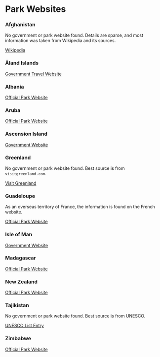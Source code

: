# Park Websites

### Afghanistan

No government or park website found. Details are sparse, and most information
was taken from Wikipedia and its sources.

[Wikipedia](https://en.wikipedia.org/wiki/List_of_protected_areas_of_Afghanistan)

### Åland Islands

[Government Travel Website](https://visitaland.com/en/)

### Albania

[Official Park Website](https://albania.al/destinations/national-parks/)

### Aruba

[Official Park Website](https://www.arubanationalpark.org/)

### Ascension Island

[Government Website](https://www.ascension.gov.ac)

### Greenland

No government or park website found. Best source is from `visitgreenland.com`.

[Visit Greenland](https://visitgreenland.com/about-greenland/national-park-2/)

### Guadeloupe

As an overseas territory of France, the information is found on the French website.

[Official Park Website](http://www.guadeloupe-parcnational.fr/fr)

### Isle of Man

[Government Website](https://www.gov.im/categories/leisure-and-entertainment/parks-and-gardens/)

### Madagascar

[Official Park Website](http://www.parcs-madagascar.com)

### New Zealand

[Official Park Website](https://www.doc.govt.nz/parks-and-recreation/places-to-go/national-parks/)

### Tajikistan

No government or park website found. Best source is from UNESCO.

[UNESCO List Entry](https://whc.unesco.org/en/list/1252/)

### Zimbabwe

[Official Park Website](https://www.zimparks.org.zw)
